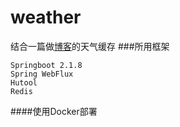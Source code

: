 # weather
结合一篇做[博客](https://www.cnblogs.com/liujiuzhou/p/11547156.html)的天气缓存
###所用框架
````
Springboot 2.1.8
Spring WebFlux
Hutool
Redis
````
####使用Docker部署